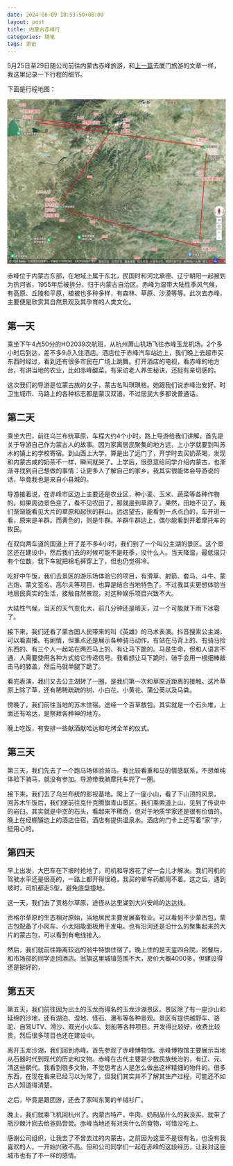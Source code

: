 ```yaml
---
date: 2024-06-09 18:53:50+08:00
layout: post
title: 内蒙古赤峰行
categories: 随笔
tags: 游记
---
```


5月25日至29日随公司前往内蒙古赤峰旅游，和[上一篇](https://blog.xulihang.me/travel-in-xiamen/)去厦门旅游的文章一样，我这里记录一下行程的细节。

下面是行程地图：

![赤峰地图](/album/chifeng-map.jpg)

赤峰位于内蒙古东部，在地域上属于东北，民国时和河北承德、辽宁朝阳一起被划为热河省，1955年后被拆分，归于内蒙古自治区。赤峰为温带大陆性季风气候，有高原、丘陵和平原，植被也多种多样，有森林、草原、沙漠等等。此次去赤峰，主要便是欣赏其自然景观及其孕育的人类文化。

## 第一天

乘坐下午4点50分的HO2039次航班，从杭州萧山机场飞往赤峰玉龙机场。2个多小时后到达，差不多9点入住酒店。酒店位于赤峰汽车站边上，我们晚上去超市买东西时经过，看到还有很多市民在广场上跳舞。打开酒店的电视，看赤峰的地方台，有讲当地的农业，比如赤峰酸菜，有采访老人养生秘诀，还挺有亲切感的。

这次我们的导游是位蒙古族的女子，蒙古名叫琪琪格。她跟我们说赤峰治安好、时卫生城市、马路上的各种标志都是蒙汉双语，不过居民大多都说普通话。

## 第二天

乘坐大巴，前往乌兰布统草原，车程大约4个小时。路上导游给我们讲解，首先是关于导游自己作为蒙古人的故事。因为家离居民聚集的地方远，上小学就要到叫苏木的镇上的学校寄宿。到山西上大学，算是出了远门了，开学时去买奶茶喝，发现和内蒙古咸的奶茶不一样，瞬间就哭了。上学后，很愿意给同学介绍内蒙古，也渐渐寻找到自己想做的事情：让更多人了解自己的家乡。我其实很能体会导游说的话，毕竟我也是来自小县城的。

导游接着说，在赤峰市区边上主要还是农业区，种小麦、玉米、蔬菜等各种作物的。如果周边景色变了，看不见农田了，那就是到草原了。果然，田地不见了，我们渐渐能看见大片的草原和起伏的群山。远远望去，能看到一点点白的，车开进一看，原来是羊群。而黄色的，则是牛群。羊群牛群边上，偶尔能看到开着摩托车的牧民。

在双向两车道的国道上开了差不多4小时，我们到了一个叫公主湖的景区。这个景区还在建设中，然后我们去的时候可能不是旺季，没什么人。当天降温，最低温只有个位数，我下车就把棉毛裤穿上了，但也仍觉得冷。

吃好中午饭，我们去景区的游乐场体验它的项目，有滑草、射箭、套马、斗牛、蒙古炮、蒙文签名、高尔夫等项目，也算是结合当地特色了。不过我其实更想体验当地居民真实的生活，接触自然景观，对这种娱乐项目兴致不大。

大陆性气候，当天的天气变化大，前几分钟还是晴天，过一个可能就下雨下冰雹了。

接下来，我们还看了蒙古国人民带来的叫《英雄》的马术表演。抖音搜索公主湖，可以看直播。有剧情，但重点还是展示各种骑马动作。有站在马背上的、有骑马捡东西的、有三个人一起站在两匹马上的、有让马下跪的。马是生命，但和人语言不通，人需要使用各种方式给它传递信号。我看想让马下跪时，骑手会用一根细棒敲击马的膝盖，然后马就单腿下跪了。

看完表演，我们又去公主湖转了一圈，是我们第一次和草原近距离的接触。这片草原上除了草，还有稀稀疏疏的树、小白花、小黄花、蒲公英以及马粪。

傍晚了，我们前往当地的苏木住宿。途经一个百草敖包。其实就是一个石头堆，上面还有哈达，是祭拜各种神的地方。

晚上吃饭，有安排一些献酒献哈达和吃烤全羊的仪式。

## 第三天

第三天，我们先去了一个跑马场体验骑马。我比较看重和马的情感联系，不想单纯体验下骑马，就没有参加。导游带我骑摩托车兜了一圈。

接下来，我们去了乌兰布统的影视基地。爬上了一座小山，看了下山顶的风景。
回苏木午饭后，我们便前往克什克腾旗青山景区。我们乘索道上山，见到了传说中的岩臼。其实就是中空的石头，看起来不稀奇，但对于地质学家还是很有价值的。
晚上在经棚镇边上的酒店住宿，酒店有提供温泉水。酒店的门卡上还写着“家”字，挺用心的。

## 第四天

早上出发，大巴车在下坡时抢地了，司机和导游花了好一会儿才解决。我们司机的驾驶水平还是很高的，一路上都开得很稳，我买的晕车药都用不着。这之后，遇到坡时，司机都走S型，避免底盘撞地。

这一天，我们去了贡格尔草原，途径从达里湖到大兴安岭的达达线。

贡格尔草原的生态相对原始，当地居民主要发展畜牧业。可以看到不少蒙古包，蒙古包配备了小风车、小太阳能面板用于发电。也有沿河还是沿什么的聚集起来的大片的蒙古包，可以看到有电线接入。

然后，我们就前往距离较远的翁牛特旗住宿了。晚上住的是天玺四合院。团餐后，和市场部的同学走回酒店。翁旗这里城镇范围不大，房价大概4000多，但建设得还是挺好的，

## 第五天

第五天，我们前往因为出土的玉龙而得名的玉龙沙湖景区。景区除了有一座沙山和延绵的沙地，还有湖泊、湿地、怪石、瀑布等各种景观。景区有提供越野车、骆驼、自驾UTV、滑沙、观光小火车、划船等各种项目。开发得比较好，收费比较贵，然后很多项目也还在建设中。

离开玉龙沙湖，我们回到赤峰。首先参观了赤峰博物馆。赤峰博物馆主要展示当地从石器时代到现代的历史和文物。赤峰在古代主要是少数民族统治的，有辽、元、清这些朝代。我看到很多文物，不觉思考古人是怎么做出这样精细的物件的。很多东西，在现在看来已经习以为常了，但我们其实并不了解其生产过程，可能还不如古人知道得清楚。

之后，毕竟是跟团游，还去了家叫东篱的羊绒衫厂。

晚上，我们就乘飞机回杭州了。内蒙古特产，牛肉、奶制品什么的我没买，就带了瓶沙棘汁回去给爸妈尝尝。赤峰当地还有对夹什么的食物，可惜没吃上。

感谢公司组织，让我去了不曾去过的内蒙古。之前因为这里不是很有名，也没有我喜欢的人，一开始兴致不高。但和公司同学们一起在赤峰的这段经历，让我对这座城市也有了不一样的感情。

